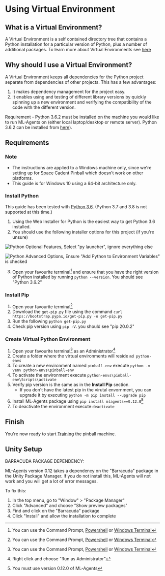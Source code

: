 # Using Virtual Environment

## What is a Virtual Environment?
A Virtual Environment is a self contained directory tree that contains a Python installation
for a particular version of Python, plus a number of additional packages. To learn more about
Virtual Environments see [here][pythonVirtualEnvironments]

## Why should I use a Virtual Environment?
A Virtual Environment keeps all dependencies for the Python project separate from dependencies
of other projects. This has a few advantages:
1. It makes dependency management for the project easy.
1. It enables using and testing of different library versions by quickly
spinning up a new environment and verifying the compatibility of the code with the
different version.

Requirement - Python 3.6.2 must be installed on the machine you would like
to run ML-Agents on (either local laptop/desktop or remote server). Python 3.6.2 can be
installed from [here][pythonDownload]).


## Requirements

### __Note__
- The instructions are applied to a Windows machine only, since we're setting up for Space Cadent Pinball which doesn't work on other platforms.
- This guide is for Windows 10 using a 64-bit architecture only. 

### __Install Python__
This guide has been tested with [Python 3.6][pythonDownload]. (Python 3.7 and 3.8 is not supported at this time.)

1. Using the Web Installer for Python is the easiest way to get Python 3.6 installed.
1. You should use the following installer options for this project (if you're unsure)

![Python Optional Features, Select "py launcher", ignore everything else](./imgs/python_optional.png)

![Python Advanced Options, Ensure "Add Python to Environment Variables" is checked](./imgs/python_advanced.png)

3. Open your favourite terminal[^1] and ensure that you have the right version of Python installed by running `python --version`. You should see "Python 3.6.2"

### __Install Pip__
1. Open your favourite terminal[^1]
1. Download the `get-pip.py` file using the command `curl https://bootstrap.pypa.io/get-pip.py -o get-pip.py`
1. Run the following `python get-pip.py`
1. Check pip version using `pip -V`. you should see "pip 20.0.2"


###  __Create Virtual Python Environment__

1. Open your favourite terminal[^1] as an Administrator[^2]
1. Create a folder where the virtual environments will reside `md python-envs`
1. To create a new environment named `pinball-env` execute `python -m venv python-envs\pinball-env`
1. To activate the environment execute `python-envs\pinball-env\Scripts\activate`
1. Verify pip version is the same as in the __Install Pip__ section. 
    - If you don't have the latest pip in the virutal envornment, you can upgrade it by executing `python -m pip install --upgrade pip`
1. Install ML-Agents package using `pip install mlagents==0.12.0`[^3]
1. To deactivate the environment execute `deactivate`

## Finish

You're now ready to start [Training][training] the pinball machine.



## Unity Setup
BARRACUDA PACKAGE DEPENDENCY:

ML-Agents version 0.12 takes a dependency on the "Barracuda" package in the Unity Package Manager. If you do not install this, ML-Agents will not work and you will get a lot of error messages.

To fix this:
1. In the top menu, go to "Window" > "Package Manager"
1. Click "Advanced" and choose "Show preview packages"
1. Find and click on the "Barracuda" package
1. Click "Install" and allow the installation to complete

<!-- Footnotes -->

[^1]: You can use the Command Prompt, [Powershell][powershell] or [Windows Terminal][windowsTerminal]
[^2]: Right click and choose "Run as Administrator"
[^3]: You must use version 0.12.0 of ML-Agents

<!-- Links -->
[pythonVirtualEnvironments]: https://docs.python.org/3/library/venv.html "Python Virtual Environments Documentation"
[pythonDownload]: https://www.python.org/downloads/release/python-362/ "Download Python 3.6"
[powershell]: https://docs.microsoft.com/en-au/powershell/scripting/install/installing-powershell-core-on-windows?view=powershell-7 "Install Powershell on Windows"
[windowsTerminal]: https://www.microsoft.com/en-us/p/windows-terminal-preview/9n0dx20hk701?activetab=pivot:overviewtab "Windows Terminal"
[training]: ./Training-ML-Agents.md "Training tutorial" 

